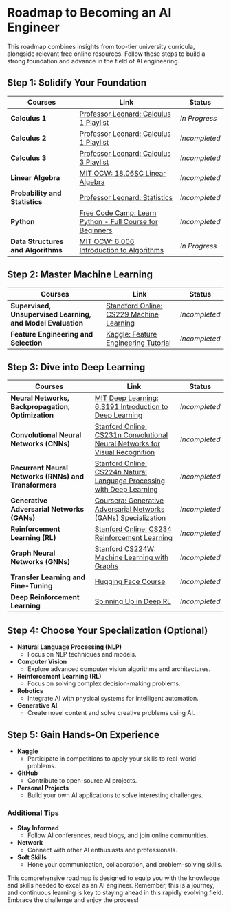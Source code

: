 # Roadmap to Becoming an AI Engineer

This roadmap combines insights from top-tier university curricula, alongside relevant free online resources. Follow these steps to build a strong foundation and advance in the field of AI engineering.

## Step 1: Solidify Your Foundation

| **Courses** | **Link** | **Status** |
|-------------|----------|------------|
| **Calculus 1** | [Professor Leonard: Calculus 1 Playlist](https://www.youtube.com/playlist?list=PLF797E961509B4EB5) | *In Progress* |
| **Calculus 2** | [Professor Leonard: Calculus 1 Playlist](https://www.youtube.com/watch?v=H9eCT6f_Ftw&list=PLDesaqWTN6EQ2J4vgsN1HyBeRADEh4Cw-) | *Incompleted* |
| **Calculus 3** | [Professor Leonard: Calculus 3 Playlist](https://www.youtube.com/watch?v=tGVnBAHLApA&list=PLDesaqWTN6ESk16YRmzuJ8f6-rnuy0Ry7) | *Incompleted* |
| **Linear Algebra** | [MIT OCW: 18.06SC Linear Algebra](https://www.youtube.com/playlist?list=PL221E2BBF13BECF6C) | *Incompleted* |
| **Probability and Statistics** | [Professor Leonard: Statistics](https://www.youtube.com/watch?v=9FtHB7V14Fo&list=PL5102DFDC6790F3D0) | *Incompleted* |
| **Python** | [Free Code Camp: Learn Python - Full Course for Beginners](https://www.youtube.com/watch?v=rfscVS0vtbw) | *Incompleted* |
| **Data Structures and Algorithms** | [MIT OCW: 6.006 Introduction to Algorithms](https://www.youtube.com/playlist?list=PLUl4u3cNGP63EdVPNLG3ToM6LaEUuStEY) | *In Progress* |

## Step 2: Master Machine Learning

| **Courses** | **Link** | **Status** |
|-------------|----------|------------|
| **Supervised, Unsupervised Learning, and Model Evaluation** | [Standford Online: CS229 Machine Learning](https://www.youtube.com/playlist?list=PLoROMvodv4rMiGQp3WXShtMGgzqpfVfbU) | *Incompleted* |
| **Feature Engineering and Selection** | [Kaggle: Feature Engineering Tutorial](https://www.kaggle.com/learn/feature-engineering) | *Incompleted* |

## Step 3: Dive into Deep Learning

| **Courses** | **Link** | **Status** |
|-------------|----------|------------|
| **Neural Networks, Backpropagation, Optimization** | [MIT Deep Learning: 6.S191 Introduction to Deep Learning](http://introtodeeplearning.com/) | *Incompleted* |
| **Convolutional Neural Networks (CNNs)** | [Stanford Online: CS231n Convolutional Neural Networks for Visual Recognition](https://www.youtube.com/playlist?list=PL3FW7Lu3i5JvHM8ljYj-zLfQRF3EO8sYv) | *Incompleted* |
| **Recurrent Neural Networks (RNNs) and Transformers** | [Stanford Online: CS224n Natural Language Processing with Deep Learning](https://www.youtube.com/playlist?list=PLoROMvodv4rMFqRtEuo6SGjY4XbRIVRd4) | *Incompleted* |
| **Generative Adversarial Networks (GANs)** | [Coursera: Generative Adversarial Networks (GANs) Specialization](https://www.coursera.org/specializations/generative-adversarial-networks-gans) | *Incompleted* |
| **Reinforcement Learning (RL)** | [Stanford Online: CS234 Reinforcement Learning](https://www.youtube.com/playlist?list=PLoROMvodv4rOSOPzutgyCTapiGlY2Nd8u) | *Incompleted* |
| **Graph Neural Networks (GNNs)** | [Stanford CS224W: Machine Learning with Graphs](https://www.youtube.com/playlist?list=PLoROMvodv4rPLKxIpqhjhPgdQy7imNkDn) | *Incompleted* |
| **Transfer Learning and Fine-Tuning** | [Hugging Face Course](https://huggingface.co/course/chapter1) | *Incompleted* |
| **Deep Reinforcement Learning** | [Spinning Up in Deep RL](https://spinningup.openai.com/en/latest/) | *Incompleted* |

## Step 4: Choose Your Specialization (Optional)

- **Natural Language Processing (NLP)**
  - Focus on NLP techniques and models.
- **Computer Vision**
  - Explore advanced computer vision algorithms and architectures.
- **Reinforcement Learning (RL)**
  - Focus on solving complex decision-making problems.
- **Robotics**
  - Integrate AI with physical systems for intelligent automation.
- **Generative AI**
  - Create novel content and solve creative problems using AI.

## Step 5: Gain Hands-On Experience

- **Kaggle**
  - Participate in competitions to apply your skills to real-world problems.
- **GitHub**
  - Contribute to open-source AI projects.
- **Personal Projects**
  - Build your own AI applications to solve interesting challenges.

### Additional Tips

- **Stay Informed**
  - Follow AI conferences, read blogs, and join online communities.
- **Network**
  - Connect with other AI enthusiasts and professionals.
- **Soft Skills**
  - Hone your communication, collaboration, and problem-solving skills.

This comprehensive roadmap is designed to equip you with the knowledge and skills needed to excel as an AI engineer. Remember, this is a journey, and continuous learning is key to staying ahead in this rapidly evolving field. Embrace the challenge and enjoy the process!
